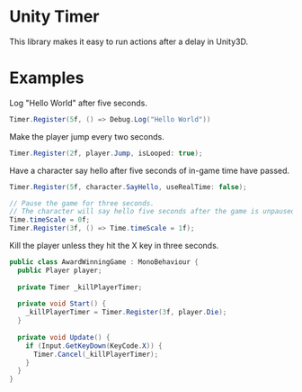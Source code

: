 # Unity Timer

This library makes it easy to run actions after a delay in Unity3D.

# Examples

Log "Hello World" after five seconds.

```c#
Timer.Register(5f, () => Debug.Log("Hello World"))
```

Make the player jump every two seconds.

```c#
Timer.Register(2f, player.Jump, isLooped: true);
```

Have a character say hello after five seconds of in-game time have passed.

```c#
Timer.Register(5f, character.SayHello, useRealTime: false);

// Pause the game for three seconds.
// The character will say hello five seconds after the game is unpaused(eight seconds in real-time).
Time.timeScale = 0f;
Timer.Register(3f, () => Time.timeScale = 1f);
```

Kill the player unless they hit the X key in three seconds.

```c#
public class AwardWinningGame : MonoBehaviour {
  public Player player;
  
  private Timer _killPlayerTimer;
  
  private void Start() {
    _killPlayerTimer = Timer.Register(3f, player.Die);
  }
  
  private void Update() {
    if (Input.GetKeyDown(KeyCode.X)) {
      Timer.Cancel(_killPlayerTimer);
    }
  }
}
```
